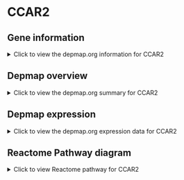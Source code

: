<h1>CCAR2</h1>

<h2>Gene information</h2>
<details>
  <summary>Click to view the depmap.org information for CCAR2</summary>
  <iframe src="https://depmap.org/portal/gene/CCAR2?tab=about" style="border:none;width:100%;height:800px"></iframe>
</details>

<h2>Depmap overview</h2>
<details>
  <summary>Click to view the depmap.org summary for CCAR2</summary>
  <iframe src="https://depmap.org/portal/gene/CCAR2?tab=overview" style="border:none;width:100%;height:800px"></iframe>
</details>

<h2>Depmap expression</h2>
<details>
  <summary>Click to view the depmap.org expression data for CCAR2</summary>
  <iframe src="https://depmap.org/portal/gene/CCAR2?tab=characterization" style="border:none;width:100%;height:800px"></iframe>
</details>



<h2>Reactome Pathway diagram</h2>
<details>
  <summary>Click to view Reactome pathway for CCAR2</summary>
  <p>Regulation of HSF1-mediated heat shock response</p>
  <iframe src="https://reactome.org/PathwayBrowser/#/R-HSA-3371453" style="border:none;width:100%;height:800px"></iframe>
</details>



